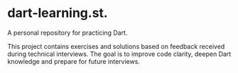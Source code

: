 # dart-learning.st.

A personal repository for practicing Dart.

This project contains exercises and solutions based on feedback received during technical interviews. The goal is to improve code clarity, deepen Dart knowledge and prepare for future interviews.
